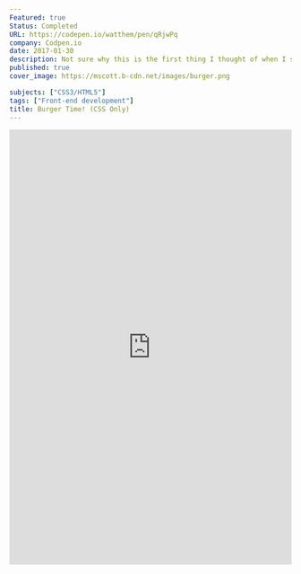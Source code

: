 ```yaml
---
Featured: true
Status: Completed
URL: https://codepen.io/watthem/pen/qRjwPq
company: Codpen.io
date: 2017-01-30
description: Not sure why this is the first thing I thought of when I saw a daily CSS challenge on the topic of "hamburgers", but building this demo using only CSS compontents brought back a lot of fond memories!
published: true
cover_image: https://mscott.b-cdn.net/images/burger.png

subjects: ["CSS3/HTML5"]
tags: ["Front-end development"]
title: Burger Time! (CSS Only)
---
```


<iframe height="775" style="width: 100%;" scrolling="no" title="Burger Time! (CSS Only)" src="https://codepen.io/watthem/embed/qRjwPq?height=775&theme-id=dark&default-tab=result" frameborder="no" allowtransparency="true" allowfullscreen="true">
  See the Pen <a href='https://codepen.io/watthem/pen/qRjwPq'>Burger Time! (CSS Only)</a> by Matthew Hendricks
  (<a href='https://codepen.io/watthem'>@watthem</a>) on <a href='https://codepen.io'>CodePen</a>.
</iframe>
